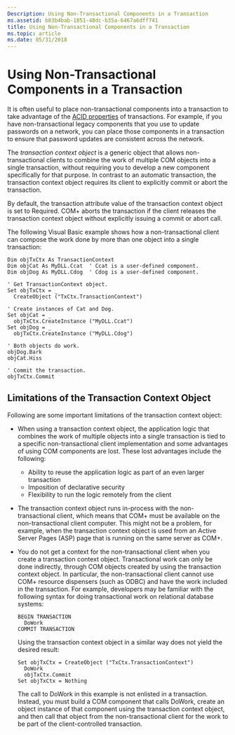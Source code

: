 ```yaml
---
Description: Using Non-Transactional Components in a Transaction
ms.assetid: b83b4bab-1851-48dc-b35a-6467a6dff741
title: Using Non-Transactional Components in a Transaction
ms.topic: article
ms.date: 05/31/2018
---
```


# Using Non-Transactional Components in a Transaction

It is often useful to place non-transactional components into a transaction to take advantage of the [ACID properties](acid-properties.md) of transactions. For example, if you have non-transactional legacy components that you use to update passwords on a network, you can place those components in a transaction to ensure that password updates are consistent across the network.

The *transaction context object* is a generic object that allows non-transactional clients to combine the work of multiple COM objects into a single transaction, without requiring you to develop a new component specifically for that purpose. In contrast to an automatic transaction, the transaction context object requires its client to explicitly commit or abort the transaction.

By default, the transaction attribute value of the transaction context object is set to Required. COM+ aborts the transaction if the client releases the transaction context object without explicitly issuing a commit or abort call.

The following Visual Basic example shows how a non-transactional client can compose the work done by more than one object into a single transaction:


```VB
Dim objTxCtx As TransactionContext
Dim objCat As MyDLL.Ccat  ' Ccat is a user-defined component.
Dim objDog As MyDLL.Cdog  ' Cdog is a user-defined component.

' Get TransactionContext object.
Set objTxCtx = _
  CreateObject ("TxCtx.TransactionContext")

' Create instances of Cat and Dog.
Set objCat = _ 
  objTxCtx.CreateInstance ("MyDLL.Ccat")
Set objDog = _ 
  objTxCtx.CreateInstance ("MyDLL.Cdog")

' Both objects do work.
objDog.Bark
objCat.Hiss

' Commit the transaction.
objTxCtx.Commit

```



## Limitations of the Transaction Context Object

Following are some important limitations of the transaction context object:

-   When using a transaction context object, the application logic that combines the work of multiple objects into a single transaction is tied to a specific non-transactional client implementation and some advantages of using COM components are lost. These lost advantages include the following:
    -   Ability to reuse the application logic as part of an even larger transaction
    -   Imposition of declarative security
    -   Flexibility to run the logic remotely from the client
-   The transaction context object runs in-process with the non-transactional client, which means that COM+ must be available on the non-transactional client computer. This might not be a problem, for example, when the transaction context object is used from an Active Server Pages (ASP) page that is running on the same server as COM+.
-   You do not get a context for the non-transactional client when you create a transaction context object. Transactional work can only be done indirectly, through COM objects created by using the transaction context object. In particular, the non-transactional client cannot use COM+ resource dispensers (such as ODBC) and have the work included in the transaction. For example, developers may be familiar with the following syntax for doing transactional work on relational database systems:

    ``` syntax
    BEGIN TRANSACTION
      DoWork
    COMMIT TRANSACTION
    ```

    Using the transaction context object in a similar way does not yield the desired result:

    ``` syntax
    Set objTxCtx = CreateObject ("TxCtx.TransactionContext")
      DoWork
      objTxCtx.Commit
    Set objTxCtx = Nothing
    ```

    The call to DoWork in this example is not enlisted in a transaction. Instead, you must build a COM component that calls DoWork, create an object instance of that component using the transaction context object, and then call that object from the non-transactional client for the work to be part of the client-controlled transaction.

 

 



